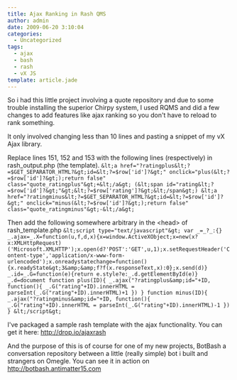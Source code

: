 ```yaml
---
title: Ajax Ranking in Rash QMS
author: admin
date: 2009-06-20 3:10:04
categories:
  - Uncategorized
tags: 
  - ajax
  - bash
  - rash
  - vX JS
template: article.jade
---
```


So i had this little project involving a quote repository and due to some trouble installing the superior Chirpy system, I used RQMS and did a few changes to add features like ajax ranking so you don't have to reload to rank something.

It only involved changing less than 10 lines and pasting a snippet of my vX Ajax library.

Replace lines 151, 152 and 153 with the following lines (respectively) in rash_output.php (the template).
`
&lt;a href="?ratingplus&lt;?=$GET_SEPARATOR_HTML?&gt;id=&lt;?=$row['id']?&gt;" onclick="plus(&lt;?=$row['id']?&gt;);return false" class="quote_ratingplus"&gt;+&lt;/a&gt;
(&lt;span id="rating&lt;?=$row['id']?&gt;"&gt;&lt;?=$row['rating']?&gt;&lt;/span&gt;)
&lt;a href="?ratingminus&lt;?=$GET_SEPARATOR_HTML?&gt;id=&lt;?=$row['id']?&gt;" onclick="minus(&lt;?=$row['id']?&gt;);return false" class="quote_ratingminus"&gt;-&lt;/a&gt;
`

Then add the following somewhere arbitrary in the &lt;head&gt; of rash_template.php
`&lt;script type="text/javascript"&gt;
var _=_?_:{}
_.ajax=_.X=function(u,f,d,x){x=window.ActiveXObject;x=new(x?x:XMLHttpRequest)('Microsoft.XMLHTTP');x.open(d?'POST':'GET',u,1);x.setRequestHeader('Content-type','application/x-www-form-urlencoded');x.onreadystatechange=function(){x.readyState&gt;3&amp;&amp;f?f(x.responseText,x):0};x.send(d)}
_.id=_.G=function(e){return e.style?e:_.d.getElementById(e)}
_.d=document
function plus(ID){
_.ajax("?ratingplus&amp;id="+ID, function(){
_.G("rating"+ID).innerHTML = parseInt(_.G("rating"+ID).innerHTML)+1
})
}
function minus(ID){
_.ajax("?ratingminus&amp;id="+ID, function(){
_.G("rating"+ID).innerHTML = parseInt(_.G("rating"+ID).innerHTML)-1
})
}
&lt;/script&gt;`

I've packaged a sample rash template with the ajax functionality. You can get it here: http://drop.io/ajaxrash

And the purpose of this is of course for one of my new projects, BotBash a conversation repository between a little (really simple) bot i built and strangers on Omegle. You can see it in action on http://botbash.antimatter15.com
